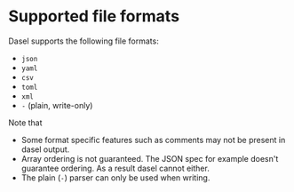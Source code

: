 # Supported file formats

Dasel supports the following file formats:

* `json`
* `yaml`
* `csv`
* `toml`
* `xml`
* `-` (plain, write-only)

Note that

* Some format specific features such as comments may not be present in dasel output.
* Array ordering is not guaranteed. The JSON spec for example doesn't guarantee ordering. As a result dasel cannot either.
* The plain (`-`) parser can only be used when writing.

